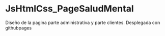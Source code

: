 # JsHtmlCss_PageSaludMental
Diseño de la pagina parte administrativa y parte clientes.
Desplegada con githubpages
